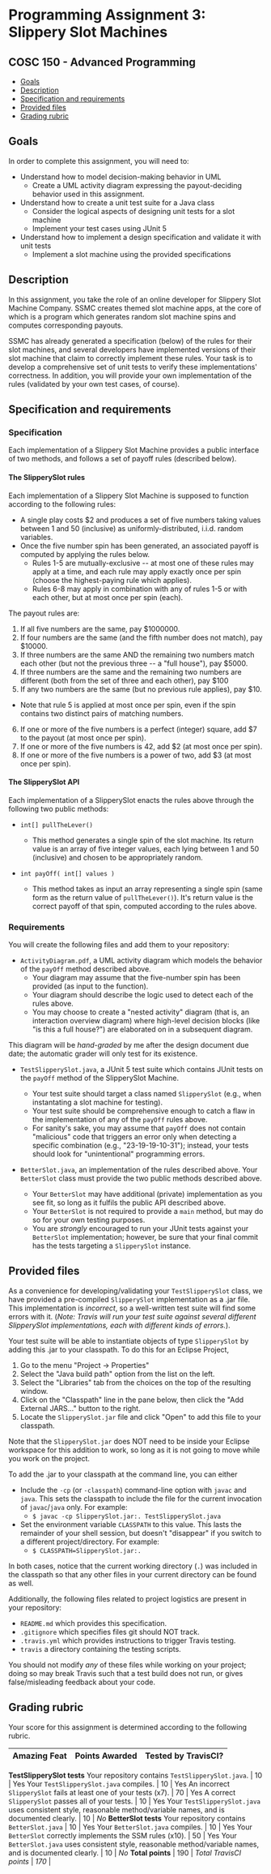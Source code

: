# Programming Assignment 3: Slippery Slot Machines
## COSC 150 - Advanced Programming

- [Goals](#goals)
- [Description](#description)
- [Specification and requirements](#specification-and-requirements)
- [Provided files](#provided-files)
- [Grading rubric](#grading-rubric)

## Goals

In order to complete this assignment, you will need to:
- Understand how to model decision-making behavior in UML
  - Create a UML activity diagram expressing the payout-deciding behavior used in this assignment.
- Understand how to create a unit test suite for a Java class
  - Consider the logical aspects of designing unit tests for a slot machine
  - Implement your test cases using JUnit 5
- Understand how to implement a design specification and validate it with unit tests
  - Implement a slot machine using the provided specifications

## Description

In this assignment, you take the role of an online developer for Slippery Slot Machine Company. SSMC creates themed slot machine apps, at the core of which is a program which generates random slot machine spins and computes corresponding payouts.

SSMC has already generated a specification (below) of the rules for their slot machines, and several developers have implemented versions of their slot machine that claim to correctly implement these rules. Your task is to develop a comprehensive set of unit tests to verify these implementations' correctness. In addition, you will provide your own implementation of the rules (validated by your own test cases, of course).

## Specification and requirements

### Specification

Each implementation of a Slippery Slot Machine provides a public interface of two methods, and follows a set of payoff rules (described below).

#### The SlipperySlot rules

Each implementation of a Slippery Slot Machine is supposed to function according to the following rules: 
- A single play costs $2 and produces a set of five numbers taking values between 1 and 50 (inclusive) as uniformly-distributed, i.i.d. random variables.
- Once the five number spin has been generated, an associated payoff is computed by applying the rules below.
  - Rules 1-5 are mutually-exclusive -- at most one of these rules may apply at a time, and each rule may apply exactly once per spin (choose the highest-paying rule which applies).
  - Rules 6-8 may apply in combination with any of rules 1-5 or with each other, but at most once per spin (each).
  
The payout rules are:
1. If all five numbers are the same, pay $1000000.
2. If four numbers are the same (and the fifth number does not match), pay $10000.
3. If three numbers are the same AND the remaining two numbers match each other (but not the previous three -- a "full house"), pay $5000.
4. If three numbers are the same and the remaining two numbers are different (both from the set of three and each other), pay $100
5. If any two numbers are the same (but no previous rule applies), pay $10.
  - Note that rule 5 is applied at most once per spin, even if the spin contains two distinct pairs of matching numbers.
6. If one or more of the five numbers is a perfect (integer) square, add $7 to the payout (at most once per spin).
7. If one or more of the five numbers is 42, add $2 (at most once per spin).
8. If one or more of the five numbers is a power of two, add $3 (at most once per spin).

#### The SlipperySlot API

Each implementation of a SlipperySlot enacts the rules above through the following two public methods:
- `int[] pullTheLever()`
  - This method generates a single spin of the slot machine. Its return value is an array of five integer values, each lying between 1 and 50 (inclusive) and chosen to be appropriately random.

- `int payOff( int[] values )`
  - This method takes as input an array representing a single spin (same form as the return value of `pullTheLever()`). It's return value is the correct payoff of that spin, computed according to the rules above.

### Requirements

You will create the following files and add them to your repository:
- `ActivityDiagram.pdf`, a UML activity diagram which models the behavior of the `payOff` method described above.
  - Your diagram may assume that the five-number spin has been provided (as input to the function).
  - Your diagram should describe the logic used to detect each of the rules above.
  - You may choose to create a "nested activity" diagram (that is, an interaction overview diagram) where high-level decision blocks (like "is this a full house?") are elaborated on in a subsequent diagram.
  
This diagram will be *hand-graded* by me after the design document due date; the automatic grader will only test for its existence.

- `TestSlipperySlot.java`, a JUnit 5 test suite which contains JUnit tests on the `payOff` method of the SlipperySlot Machine.
  - Your test suite should target a class named `SlipperySlot` (e.g., when instantating a slot machine for testing).
  - Your test suite should be comprehensive enough to catch a flaw in the implementation of any of the `payOff` rules above.
  - For sanity's sake, you may assume that `payOff` does not contain "malicious" code that triggers an error only when detecting a specific combination (e.g., "23-19-19-10-31"); instead, your tests should look for "unintentional" programming errors.

- `BetterSlot.java`, an implementation of the rules described above. Your `BetterSlot` class must provide the two public methods described above.
  - Your `BetterSlot` may have additional (private) implementation as you see fit, so long as it fulfils the public API described above.
  - Your `BetterSlot` is not required to provide a `main` method, but may do so for your own testing purposes.
  - You are *strongly* encouraged to run your JUnit tests against your `BetterSlot` implementation; however, be sure that your final commit has the tests targeting a `SlipperySlot` instance.
      

## Provided files

As a convenience for developing/validating your `TestSlipperySlot` class, we have provided a pre-compiled `SlipperySlot` implementation as a .jar file. This implementation is *incorrect*, so a well-written test suite will find some errors with it. (*Note: Travis will run your test suite against several different SlipperySlot implementations, each with different kinds of errors.*).

Your test suite will be able to instantiate objects of type `SlipperySlot` by adding this .jar to your classpath. To do this for an Eclipse Project,
1. Go to the menu "Project -> Properties"
2. Select the "Java build path" option from the list on the left.
3. Select the "Libraries" tab from the choices on the top of the resulting window.
4. Click on the "Classpath" line in the pane below, then click the "Add External JARS..." button to the right.
5. Locate the `SlipperySlot.jar` file and click "Open" to add this file to your classpath.

Note that the `SlipperySlot.jar` does NOT need to be inside your Eclipse workspace for this addition to work, so long as it is not going to move while you work on the project.

To add the .jar to your classpath at the command line, you can either
- Include the `-cp` (or `-classpath`) command-line option with `javac` and `java`. This sets the classpath to include the file for the current invocation of `javac`/`java` only. For example:
  - `$ javac -cp SlipperySlot.jar:. TestSlipperySlot.java`
- Set the environment variable `CLASSPATH` to this value. This lasts the remainder of your shell session, but doesn't "disappear" if you switch to a different project/directory. For example:
  - `$ CLASSPATH=SlipperySlot.jar:.`

In both cases, notice that the current working directory (`.`) was included in the classpath so that any other files in your current directory can be found as well.

Additionally, the following files related to project logistics are present in your repository:
- `README.md` which provides this specification.
- `.gitignore` which specifies files git should NOT track.
- `.travis.yml` which provides instructions to trigger Travis testing.
- `travis` a directory containing the testing scripts.

You should not modify *any* of these files while working on your project; doing so may break Travis such that a test build does not run, or gives false/misleading feedback about your code.

## Grading rubric

Your score for this assignment is determined according to the following rubric.

Amazing Feat | Points Awarded | Tested by TravisCI?
---          | :---:          | ---:
**TestSlipperySlot tests**
Your repository contains `TestSlipperySlot.java`.                    | 10 | Yes
Your `TestSlipperySlot.java` compiles.                               | 10 | Yes
An incorrect `SlipperySlot` fails at least one of your tests (x7).   | 70 | Yes
A correct `SlipperySlot` passes all of your tests.                   | 10 | Yes
Your `TestSlipperySlot.java` uses consistent style, reasonable method/variable names, and is documented clearly.                                    | 10 | *No*
**BetterSlot tests**
Your repository contains `BetterSlot.java`                           | 10 | Yes
Your `BetterSlot.java` compiles.                                     | 10 | Yes
Your `BetterSlot` correctly implements the SSM rules (x10).          | 50 | Yes
Your `BetterSlot.java` uses consistent style, reasonable method/variable names, and is documented clearly.                                               | 10 | *No*
**Total points**                                                    | 190 |
*Total TravisCI points*                                           | *170* |  
